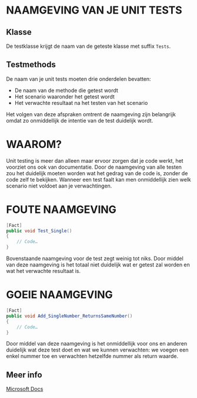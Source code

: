 # NAAMGEVING VAN JE UNIT TESTS

## Klasse
De testklasse krijgt de naam van de geteste klasse met suffix `Tests`.

## Testmethods
De naam van je unit tests moeten drie onderdelen bevatten:
- De naam van de methode die getest wordt
- Het scenario waaronder het getest wordt
- Het verwachte resultaat na het testen van het scenario

Het volgen van deze afspraken omtrent de naamgeving zijn belangrijk omdat zo onmiddellijk de intentie van de test duidelijk wordt.

# WAAROM?
Unit testing is meer dan alleen maar ervoor zorgen dat je code werkt, het voorziet ons ook van documentatie. Door de naamgeving van alle testen zou het duidelijk moeten worden wat het gedrag van de code is, zonder de code zelf te bekijken. Wanneer een test faalt kan men onmiddellijk zien welk scenario niet voldoet aan je verwachtingen.

# FOUTE NAAMGEVING
```csharp
[Fact]
public void Test_Single()
{
	// Code…
}
```
Bovenstaande naamgeving voor de test zegt weinig tot niks. Door middel van deze naamgeving is het totaal niet duidelijk wat er getest zal worden en wat het verwachte resultaat is.

# GOEIE NAAMGEVING
```csharp
[Fact]
public void Add_SingleNumber_ReturnsSameNumber()
{
	// Code…
}
```
Door middel van deze naamgeving is het onmiddellijk voor ons en anderen duidelijk wat deze test doet en wat we kunnen verwachten: we voegen een enkel nummer toe en verwachten hetzelfde nummer als return waarde.

## Meer info
[Microsoft Docs](https://docs.microsoft.com/en-us/dotnet/core/testing/unit-testing-best-practices#best-practices)
